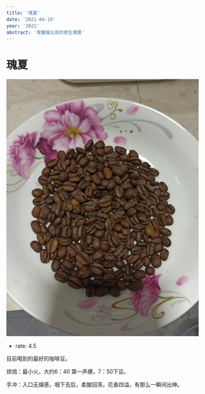 ```yaml
---
title: '瑰夏'
date: '2021-04-18'
year: '2021'
abstract: '埃塞俄比亚的原生瑰夏'
---
```


# 瑰夏

![geisha-roasted](https://raw.githubusercontent.com/went2/coffee-roaster/master/%E5%9F%83%E5%A1%9E%E4%BF%84%E6%AF%94%E4%BA%9A/images/geisha210418.jpg)

- rate: 4.5

目前喝到的最好的咖啡豆。

烘焙：最小火，大约6：40 第一声爆，7：50下豆。

手冲：入口无燥感，咽下去后，柔酸回荡，花香四溢，有那么一瞬间出神。